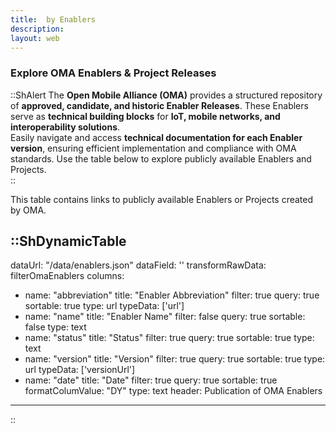 ```yaml
---
title:  by Enablers
description: 
layout: web
---
```

### Explore OMA Enablers & Project Releases
::ShAlert
The **Open Mobile Alliance (OMA)** provides a structured repository of **approved, candidate, and historic Enabler Releases**. These Enablers serve as **technical building blocks** for **IoT, mobile networks, and interoperability solutions**.  
Easily navigate and access **technical documentation for each Enabler version**, ensuring efficient implementation and compliance with OMA standards. Use the table below to explore publicly available Enablers and Projects.  
::

This table contains links to publicly available Enablers or Projects created by OMA.

::ShDynamicTable
---
dataUrl: "/data/enablers.json"
dataField: ''
transformRawData: filterOmaEnablers
columns:
  - name: "abbreviation"
    title: "Enabler Abbreviation"
    filter: true
    query: true
    sortable: true
    type: url
    typeData: ['url']
  - name: "name"
    title: "Enabler Name"
    filter: false
    query: true
    sortable: false
    type: text
  - name: "status"
    title: "Status"
    filter: true
    query: true
    sortable: true
    type: text
  - name: "version"
    title: "Version"
    filter: true
    query: true
    sortable: true
    type: url
    typeData: ['versionUrl']
  - name: "date"
    title: "Date"
    filter: true
    query: true
    sortable: true
    formatColumValue: "DY"
    type: text
header: Publication of OMA Enablers
---
::


